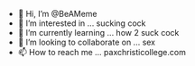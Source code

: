 - 👋 Hi, I’m @BeAMeme
- 👀 I’m interested in ... sucking cock
- 🌱 I’m currently learning ... how 2 suck cock 
- 💞️ I’m looking to collaborate on ... sex
- 📫 How to reach me ... paxchristicollege.com

<!---
BeAMeme/BeAMeme is a ✨ special ✨ repository because its `README.md` (this file) appears on your GitHub profile.
You can click the Preview link to take a look at your changes.
--->
